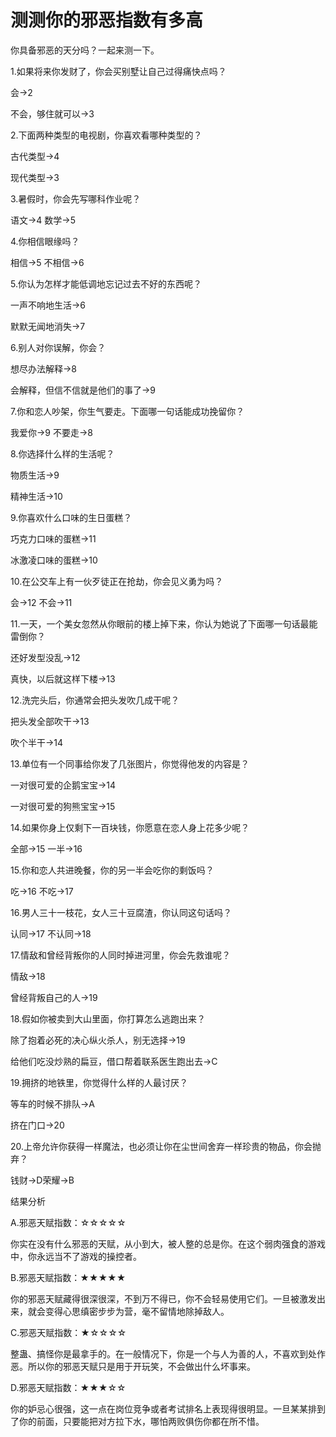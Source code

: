 # 测测你的邪恶指数有多高

你具备邪恶的天分吗？一起来测一下。 

1.如果将来你发财了，你会买别墅让自己过得痛快点吗？ 

会→2 

不会，够住就可以→3 

2.下面两种类型的电视剧，你喜欢看哪种类型的？ 

古代类型→4 

现代类型→3 

3.暑假时，你会先写哪科作业呢？ 

语文→4 数学→5 

4.你相信眼缘吗？ 

相信→5 不相信→6 

5.你认为怎样才能低调地忘记过去不好的东西呢？ 

一声不响地生活→6 

默默无闻地消失→7 

6.别人对你误解，你会？ 

想尽办法解释→8 

会解释，但信不信就是他们的事了→9 

7.你和恋人吵架，你生气要走。下面哪一句话能成功挽留你？ 

我爱你→9 不要走→8 

8.你选择什么样的生活呢？ 

物质生活→9 

精神生活→10 

9.你喜欢什么口味的生日蛋糕？ 

巧克力口味的蛋糕→11 

冰激凌口味的蛋糕→10 

10.在公交车上有一伙歹徒正在抢劫，你会见义勇为吗？ 

会→12 不会→11 

11.一天，一个美女忽然从你眼前的楼上掉下来，你认为她说了下面哪一句话最能雷倒你？ 

还好发型没乱→12 

真快，以后就这样下楼→13 

12.洗完头后，你通常会把头发吹几成干呢？ 

把头发全部吹干→13 

吹个半干→14 

13.单位有一个同事给你发了几张图片，你觉得他发的内容是？ 

一对很可爱的企鹅宝宝→14 

一对很可爱的狗熊宝宝→15 

14.如果你身上仅剩下一百块钱，你愿意在恋人身上花多少呢？ 

全部→15 一半→16 

15.你和恋人共进晚餐，你的另一半会吃你的剩饭吗？ 

吃→16 不吃→17 

16.男人三十一枝花，女人三十豆腐渣，你认同这句话吗？ 

认同→17 不认同→18 

17.情敌和曾经背叛你的人同时掉进河里，你会先救谁呢？ 

情敌→18 

曾经背叛自己的人→19 

18.假如你被卖到大山里面，你打算怎么逃跑出来？ 

除了抱着必死的决心纵火杀人，别无选择→19 

给他们吃没炒熟的扁豆，借口帮着联系医生跑出去→C 

19.拥挤的地铁里，你觉得什么样的人最讨厌？ 

等车的时候不排队→A 

挤在门口→20 

20.上帝允许你获得一样魔法，也必须让你在尘世间舍弃一样珍贵的物品，你会抛弃？ 

钱财→D荣耀→B 

结果分析 

A.邪恶天赋指数：☆☆☆☆☆ 

你实在没有什么邪恶的天赋，从小到大，被人整的总是你。在这个弱肉强食的游戏中，你永远当不了游戏的操控者。 

B.邪恶天赋指数：★★★★★ 

你的邪恶天赋藏得很深很深，不到万不得已，你不会轻易使用它们。一旦被激发出来，就会变得心思缜密步步为营，毫不留情地除掉敌人。 

C.邪恶天赋指数：★☆☆☆☆ 

整蛊、搞怪你是最拿手的。在一般情况下，你是一个与人为善的人，不喜欢到处作恶。所以你的邪恶天赋只是用于开玩笑，不会做出什么坏事来。 

D.邪恶天赋指数：★★★☆☆ 

你的妒忌心很强，这一点在岗位竞争或者考试排名上表现得很明显。一旦某某排到了你的前面，只要能把对方拉下水，哪怕两败俱伤你都在所不惜。